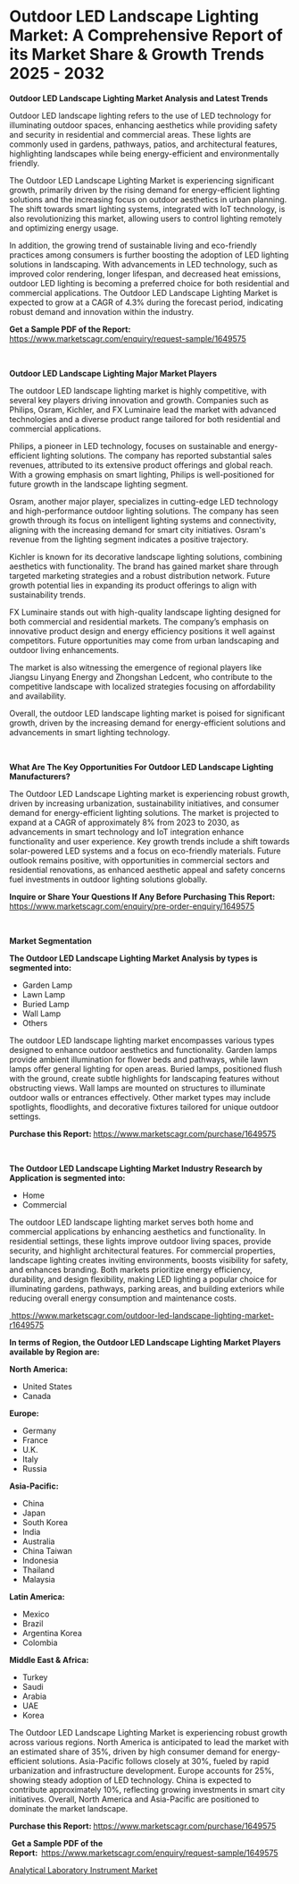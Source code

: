 <p><h1>Outdoor LED Landscape Lighting Market: A Comprehensive Report of its Market Share & Growth Trends 2025 - 2032</h1></p><p><strong>Outdoor LED Landscape Lighting Market Analysis and Latest Trends</strong></p>
<p><p>Outdoor LED landscape lighting refers to the use of LED technology for illuminating outdoor spaces, enhancing aesthetics while providing safety and security in residential and commercial areas. These lights are commonly used in gardens, pathways, patios, and architectural features, highlighting landscapes while being energy-efficient and environmentally friendly.</p><p>The Outdoor LED Landscape Lighting Market is experiencing significant growth, primarily driven by the rising demand for energy-efficient lighting solutions and the increasing focus on outdoor aesthetics in urban planning. The shift towards smart lighting systems, integrated with IoT technology, is also revolutionizing this market, allowing users to control lighting remotely and optimizing energy usage.</p><p>In addition, the growing trend of sustainable living and eco-friendly practices among consumers is further boosting the adoption of LED lighting solutions in landscaping. With advancements in LED technology, such as improved color rendering, longer lifespan, and decreased heat emissions, outdoor LED lighting is becoming a preferred choice for both residential and commercial applications. The Outdoor LED Landscape Lighting Market is expected to grow at a CAGR of 4.3% during the forecast period, indicating robust demand and innovation within the industry.</p></p>
<p><strong>Get a Sample PDF of the Report:&nbsp;</strong> <a href="https://www.marketscagr.com/enquiry/request-sample/1649575?utm_campaign=1901&utm_medium=2&utm_source=Github&utm_content=ia&utm_term=18022025&utm_id=outdoor-led-landscape-lighting">https://www.marketscagr.com/enquiry/request-sample/1649575</a></p>
<p>&nbsp;</p>
<p><strong>Outdoor LED Landscape Lighting Major Market Players</strong></p>
<p><p>The outdoor LED landscape lighting market is highly competitive, with several key players driving innovation and growth. Companies such as Philips, Osram, Kichler, and FX Luminaire lead the market with advanced technologies and a diverse product range tailored for both residential and commercial applications.</p><p>Philips, a pioneer in LED technology, focuses on sustainable and energy-efficient lighting solutions. The company has reported substantial sales revenues, attributed to its extensive product offerings and global reach. With a growing emphasis on smart lighting, Philips is well-positioned for future growth in the landscape lighting segment.</p><p>Osram, another major player, specializes in cutting-edge LED technology and high-performance outdoor lighting solutions. The company has seen growth through its focus on intelligent lighting systems and connectivity, aligning with the increasing demand for smart city initiatives. Osram's revenue from the lighting segment indicates a positive trajectory.</p><p>Kichler is known for its decorative landscape lighting solutions, combining aesthetics with functionality. The brand has gained market share through targeted marketing strategies and a robust distribution network. Future growth potential lies in expanding its product offerings to align with sustainability trends.</p><p>FX Luminaire stands out with high-quality landscape lighting designed for both commercial and residential markets. The company’s emphasis on innovative product design and energy efficiency positions it well against competitors. Future opportunities may come from urban landscaping and outdoor living enhancements.</p><p>The market is also witnessing the emergence of regional players like Jiangsu Linyang Energy and Zhongshan Ledcent, who contribute to the competitive landscape with localized strategies focusing on affordability and availability.</p><p>Overall, the outdoor LED landscape lighting market is poised for significant growth, driven by the increasing demand for energy-efficient solutions and advancements in smart lighting technology.</p></p>
<p>&nbsp;</p>
<p><strong>What Are The Key Opportunities For Outdoor LED Landscape Lighting Manufacturers?</strong></p>
<p><p>The Outdoor LED Landscape Lighting market is experiencing robust growth, driven by increasing urbanization, sustainability initiatives, and consumer demand for energy-efficient lighting solutions. The market is projected to expand at a CAGR of approximately 8% from 2023 to 2030, as advancements in smart technology and IoT integration enhance functionality and user experience. Key growth trends include a shift towards solar-powered LED systems and a focus on eco-friendly materials. Future outlook remains positive, with opportunities in commercial sectors and residential renovations, as enhanced aesthetic appeal and safety concerns fuel investments in outdoor lighting solutions globally.</p></p>
<p><strong>Inquire or Share Your Questions If Any Before Purchasing This Report:</strong> <a href="https://www.marketscagr.com/enquiry/pre-order-enquiry/1649575?utm_campaign=1901&utm_medium=2&utm_source=Github&utm_content=ia&utm_term=18022025&utm_id=outdoor-led-landscape-lighting">https://www.marketscagr.com/enquiry/pre-order-enquiry/1649575</a></p>
<p>&nbsp;</p>
<p><strong>Market Segmentation</strong></p>
<p><strong>The Outdoor LED Landscape Lighting Market Analysis by types is segmented into:</strong></p>
<p><ul><li>Garden Lamp</li><li>Lawn Lamp</li><li>Buried Lamp</li><li>Wall Lamp</li><li>Others</li></ul></p>
<p><p>The outdoor LED landscape lighting market encompasses various types designed to enhance outdoor aesthetics and functionality. Garden lamps provide ambient illumination for flower beds and pathways, while lawn lamps offer general lighting for open areas. Buried lamps, positioned flush with the ground, create subtle highlights for landscaping features without obstructing views. Wall lamps are mounted on structures to illuminate outdoor walls or entrances effectively. Other market types may include spotlights, floodlights, and decorative fixtures tailored for unique outdoor settings.</p></p>
<p><strong>Purchase this Report:&nbsp;</strong><a href="https://www.marketscagr.com/purchase/1649575?utm_campaign=1901&utm_medium=2&utm_source=Github&utm_content=ia&utm_term=18022025&utm_id=outdoor-led-landscape-lighting">https://www.marketscagr.com/purchase/1649575</a></p>
<p>&nbsp;</p>
<p><strong>The Outdoor LED Landscape Lighting Market Industry Research by Application is segmented into:</strong></p>
<p><ul><li>Home</li><li>Commercial</li></ul></p>
<p><p>The outdoor LED landscape lighting market serves both home and commercial applications by enhancing aesthetics and functionality. In residential settings, these lights improve outdoor living spaces, provide security, and highlight architectural features. For commercial properties, landscape lighting creates inviting environments, boosts visibility for safety, and enhances branding. Both markets prioritize energy efficiency, durability, and design flexibility, making LED lighting a popular choice for illuminating gardens, pathways, parking areas, and building exteriors while reducing overall energy consumption and maintenance costs.</p></p>
<p><a href="https://www.marketscagr.com/outdoor-led-landscape-lighting-market-r1649575?utm_campaign=1901&utm_medium=2&utm_source=Github&utm_content=ia&utm_term=18022025&utm_id=outdoor-led-landscape-lighting">&nbsp;https://www.marketscagr.com/outdoor-led-landscape-lighting-market-r1649575</a></p>
<p><strong>In terms of Region, the Outdoor LED Landscape Lighting Market Players available by Region are:</strong></p>
<p>
    <p> <strong> North America: </strong>
        <ul>
            <li>United States</li>
            <li>Canada</li>
        </ul>
        </p> 
    <p> <strong> Europe: </strong>
        <ul>
            <li>Germany</li>
            <li>France</li>
            <li>U.K.</li>
            <li>Italy</li>
            <li>Russia</li>
        </ul>
        </p> 
    <p> <strong> Asia-Pacific: </strong>
        <ul>
            <li>China</li>
            <li>Japan</li>
            <li>South Korea</li>
            <li>India</li>
            <li>Australia</li>
            <li>China Taiwan</li>
            <li>Indonesia</li>
            <li>Thailand</li>
            <li>Malaysia</li>
        </ul>
        </p> 
    <p> <strong> Latin America: </strong>
        <ul>
            <li>Mexico</li>
            <li>Brazil</li>
            <li>Argentina Korea</li>
            <li>Colombia</li>
        </ul>
        </p> 
    <p> <strong> Middle East & Africa: </strong>
        <ul>
            <li>Turkey</li>
            <li>Saudi</li>
            <li>Arabia</li>
            <li>UAE</li>
            <li>Korea</li>
        </ul>
    </p>
    </p>
<p><p>The Outdoor LED Landscape Lighting Market is experiencing robust growth across various regions. North America is anticipated to lead the market with an estimated share of 35%, driven by high consumer demand for energy-efficient solutions. Asia-Pacific follows closely at 30%, fueled by rapid urbanization and infrastructure development. Europe accounts for 25%, showing steady adoption of LED technology. China is expected to contribute approximately 10%, reflecting growing investments in smart city initiatives. Overall, North America and Asia-Pacific are positioned to dominate the market landscape.</p></p>
<p><strong>Purchase this Report: </strong><a href="https://www.marketscagr.com/purchase/1649575?utm_campaign=1901&utm_medium=2&utm_source=Github&utm_content=ia&utm_term=18022025&utm_id=outdoor-led-landscape-lighting">https://www.marketscagr.com/purchase/1649575</a></p>
<p>&nbsp;<strong>Get a Sample PDF of the Report:&nbsp;&nbsp;</strong><a href="https://www.marketscagr.com/enquiry/request-sample/1649575?utm_campaign=1901&utm_medium=2&utm_source=Github&utm_content=ia&utm_term=18022025&utm_id=outdoor-led-landscape-lighting">https://www.marketscagr.com/enquiry/request-sample/1649575</a></p>
<p><strong></strong></p>
<p><p><a href="https://github.com/indrystar/Market-Research-Report-List-5/blob/main/analytical-laboratory-instrument-market.md?utm_campaign=1901&utm_medium=2&utm_source=Github&utm_content=ia&utm_term=18022025&utm_id=outdoor-led-landscape-lighting">Analytical Laboratory Instrument Market</a></p></p>